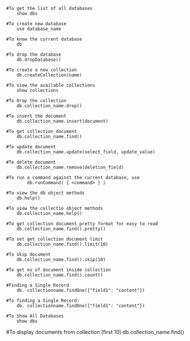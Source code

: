 

 	#To get the list of all databases
		show dbs

	#To create new database
		use database_name

	#To know the current database
		db

	#To drop the database
		db.dropDatabase()

	#To create a new collection
		db.createCollection(name)

	#To view the available collections
		show collections

	#To Drop the collection
		db.collection_name.drop()

	#To insert the document
		db.collection_name.insert(document)

	#To get collection document
		db.collection_name.find()

	#To update document
		db.collection_name.update(select_field, update_value)

	#To delete document
		db.collection_name.remove(deletion_field)

	#To run a command against the current database, use
	        db.runCommand( { <command> } )

	#To view the db object methods
		db.help()
	
	#To view the collectio object methods
		db.collection_name.help()
		
	#To get collection document pretty format for easy to read
		db.collection_name.find().pretty()
	
	#To set get collection document limit
		db.collection_name.find().limit(10)
		
	#To skip document
		db.collection_name.find().skip(10)
	
	#To get no of document inside collection
		db.collection_name.find().count()

	#Finding a Single Record
		db. collectionname.findOne({"field1": "content"})

	#To finding a Single Record:
		db. collectionname.findOne({"field1": "content"})
		
	#To Show All Databases
	  	show dbs
	 
  #To display documents from collection (first 10)
		db.collection_name.find()

